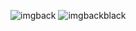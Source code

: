 ![imgback](https://github.com/user-attachments/assets/85f39e2c-cf68-48fd-b00a-c1a5393c9633)
![imgbackblack](https://github.com/user-attachments/assets/a87a8037-3213-4b3f-8e42-8767a59e25f4)
